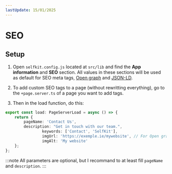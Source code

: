 ```yaml
---
lastUpdate: 15/01/2025
---
```


# SEO

## Setup

1. Open ```selfkit.config.js``` located at  ```src/lib``` and find the **App information** and **SEO** section. All values in these sections will be used as default for SEO meta tags, [Open graph](https://ogp.me/) and [JSON-LD](https://json-ld.org/).

2. To add custom SEO tags to a page (without rewritting everything), go to the ```+page.server.ts``` of a page you want to add tags.

3. Then in the load function, do this:

```ts
export const load: PageServerLoad = async () => {
	return {
		pageName: 'Contact Us',
		description: "Get in touch with our team.",
                keywords: ['Contact', 'SelfKit'],
                imgUrl: 'https://exemple.ie/mywebsite', // For Open graph, the image is display for twitter card and facebook
                imgAlt: 'My website'
	};
};

```
:::note
All parameters are optional, but I recommand to at least fill ```pageName``` and ```description```. 
:::